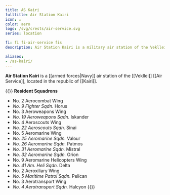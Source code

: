 ```yaml
---
title: AS Kairi
fulltitle: Air Station Kairi
icon: ⚔️
color: aero
logo: /svg/crests/air-service.svg
series: location

fi: fi fi-air-service fis
description: Air Station Kairi is a military air station of the Vekllei Air Service, located in the republic of Kairi.

aliases:
- /as-kairi/
---
```

**Air Station Kairi** is a [[armed forces|Navy]] air station of the [[Vekllei]] [[Air Service]], located in the republic of [[Kairi]].

{{<note table>}}
**Resident Squadrons**

* No. 2 Aerocombat Wing
* *No. 9 Fighter Sqdn.* Horus
* No. 3 Aeroweapons Wing
* *No. 19 Aeroweapons Sqdn.* Iskander
* No. 4 Aeroscouts Wing
* *No. 22 Aeroscouts Sqdn.* Sinai
* No. 5 Aeromarine Wing
* *No. 25 Aeromarine Sqdn.* Valour
* *No. 26 Aeromarine Sqdn.* Patmos
* *No. 31 Aeromarine Sqdn.* Mistral
* *No. 32 Aeromarine Sqdn.* Orion
* No. 9 Aeromarine Helicopters Wing
* *No. 41 Am. Heli Sqdn.* Delta
* No. 2 Aeroxiliary Wing
* *No. 5 Maritime Patrol Sqdn.* Pelican
* No. 3 Aerotransport Wing
* *No. 4 Aerotransport Sqdn.* Halcyon
{{</note>}}

